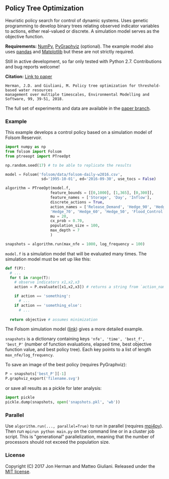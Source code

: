 ## Policy Tree Optimization

Heuristic policy search for control of dynamic systems. Uses genetic programming to develop binary trees relating observed indicator variables to actions, either real-valued or discrete. A simulation model serves as the objective function. 

**Requirements:** [NumPy](http://www.numpy.org/), [PyGraphviz](https://pygraphviz.github.io/) (optional). The example model also uses [pandas](http://pandas.pydata.org/) and [Matplotlib](http://matplotlib.org/) but these are not strictly required.

Still in active development, so far only tested with Python 2.7. Contributions and bug reports welcome!

**Citation:** [Link to paper](http://www.sciencedirect.com/science/article/pii/S1364815217306540)
```
Herman, J.D. and Giuliani, M. Policy tree optimization for threshold-based water resources 
management over multiple timescales, Environmental Modelling and Software, 99, 39-51, 2018.
```
The full set of experiments and data are available in the [paper branch](https://github.com/jdherman/ptreeopt/tree/paper).

### Example
This example develops a control policy based on a simulation model of Folsom Reservoir.
```python
import numpy as np
from folsom import Folsom
from ptreeopt import PTreeOpt

np.random.seed(17) # to be able to replicate the results

model = Folsom('folsom/data/folsom-daily-w2016.csv', 
                sd='1995-10-01', ed='2016-09-30', use_tocs = False)

algorithm = PTreeOpt(model.f, 
                    feature_bounds = [[0,1000], [1,365], [0,300]],
                    feature_names = ['Storage', 'Day', 'Inflow'],
                    discrete_actions = True,
                    action_names = ['Release_Demand', 'Hedge_90', 'Hedge_80', 
                    'Hedge_70', 'Hedge_60', 'Hedge_50', 'Flood_Control'],
                    mu = 20,
                    cx_prob = 0.70,
                    population_size = 100,
                    max_depth = 7
                    )

snapshots = algorithm.run(max_nfe = 1000, log_frequency = 100)
```

`model.f` is a simulation model that will be evaluated many times. The simulation model must be set up like this:
```python
def f(P):
  # ...
  for t in range(T):
    # observe indicators x1,x2,x3
    action = P.evaluate([x1,x2,x3]) # returns a string from `action_names`

    if action == 'something':
      # ...
    if action == 'something_else':
      # ...
  
  return objective # assumes minimization
```

The Folsom simulation model ([link](https://github.com/jdherman/ptreeopt/blob/master/folsom/folsom.py)) gives a more detailed example. 

`snapshots` is a dictionary containing keys `'nfe', 'time', 'best_f', 'best_P'` (number of function evaluations, elapsed time, best objective function value, and best policy tree). Each key points to a list of length `max_nfe/log_frequency`. 

To save an image of the best policy (requires PyGraphviz):
```python
P = snapshots['best_P'][-1]
P.graphviz_export('filename.svg')
```

or save all results as a pickle for later analysis:
```python
import pickle
pickle.dump(snapshots, open('snapshots.pkl', 'wb'))
```

### Parallel
Use `algorithm.run(..., parallel=True)` to run in parallel (requires [mpi4py](http://pythonhosted.org/mpi4py/)). Then run `mpirun python main.py` on the command line or in a cluster job script. This is "generational" parallelization, meaning that the number of processors should not exceed the population size.

### License
Copyright (C) 2017 Jon Herman and Matteo Giuliani. Released under the [MIT license](LICENSE.md).
